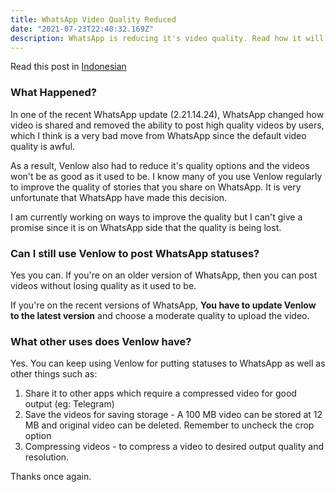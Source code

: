 ```yaml
---
title: WhatsApp Video Quality Reduced
date: "2021-07-23T22:40:32.169Z"
description: WhatsApp is reducing it's video quality. Read how it will impact Venlow and it's users.
---
```


Read this post in [Indonesian](/venlow-whatsapp-update-id)

### What Happened?

In one of the recent WhatsApp update (2.21.14.24), WhatsApp changed how video is shared and removed the ability to post high quality videos by users, which I think is a very bad move from WhatsApp since the default video quality is awful.

As a result, Venlow also had to reduce it's quality options and the videos won't be as good as it used to be. I know many of you use Venlow regularly to improve the quality of stories that you share on WhatsApp. It is very unfortunate that WhatsApp have made this decision. 

I am currently working on ways to improve the quality but I can't give a promise since it is on WhatsApp side that the quality is being lost.

### Can I still use Venlow to post WhatsApp statuses?

Yes you can. If you're on an older version of WhatsApp, then you can post videos without losing quality as it used to be.

If you're on the recent versions of WhatsApp, **You have to update Venlow to the latest version** and choose a moderate quality to upload the video.

### What other uses does Venlow have?

Yes. You can keep using Venlow for putting statuses to WhatsApp as well as other things such as: 

1. Share it to other apps which require a compressed video for good output (eg: Telegram)
2. Save the videos for saving storage - A 100 MB video can be stored at 12 MB and original video can be deleted. Remember to uncheck the crop option
3. Compressing videos - to compress a video to desired output quality and resolution. 

Thanks once again.